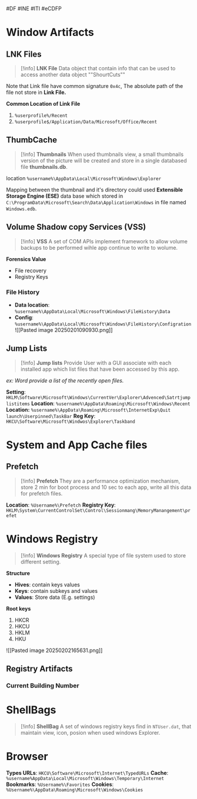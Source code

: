 #DF #INE #ITI #eCDFP 


# Window Artifacts

## LNK Files

>[!info] __LNK File__
>Data object that contain info that can be used to access another data object ""ShourtCuts""

Note that Link file have common signature `0x4c`, The absolute path of the file not store in __Link File.__

__Common Location of Link File__
1. `%userprofile%/Recent`
2. `%userprofile$/Application/Data/Microsoft/Office/Recent`


## ThumbCache

> [!info] __Thumbnails__
> When used thumbnails view, a small thumbnails version of the picture will be created and store in a single databased file __thumbnails.db__.

location `%username%\AppData\Local\Microsoft\Windows\Explorer`

Mapping between the thumbnail and it's directory could used __Extensible Storage Engine (ESE)__ data base which stored in `C:\ProgramData\Microsoft\Search\Data\Application\Windows` in file named `Windows.edb`.

## Volume Shadow copy Services (VSS)

> [!info] __VSS__
> A set of COM APIs implement framework to allow volume backups to be performed wihle app continue to write to wolume.

__Forensics Value__
- File recovery
- Registry Keys

### File History

- __Data location__: `%username%\AppData\Local\Microsoft\Windows\FileHistory\Data`
- __Config__: `%username%\AppData\Local\Microsoft\Windows\FileHistory\Configration`
![[Pasted image 20250201090930.png]]
## Jump Lists

> [!info] __Jump lists__
 Provide User with a GUI associate with each installed app which list files that have been accessed by this app.

_ex: Word provide a list of the recently open files._ 

__Setting__: `HKLM\Software\Microsoft\Windows\CurrentVer\Explorer\Advenced\Satrtjumplistitems`
__Location__: `%username%\AppData\Roaming\Microsoft\Windows\Recent`
__Location:__ `%username%\AppData\Roaming\Microsoft\InternetExp\Quit launch\Userpinned\TaskBar`
__Reg Key__: `HKCU\Software\Microsoft\Windwos\Explorer\Taskband`



# System and App Cache files

## Prefetch 

> [!info] __Prefetch__ 
 They are a performance optimization mechanism, store 2 min for boot process and 10 sec to each app, write all this data for prefetch files.

__Location__: `%Username%\Prefetch`
__Registry Key__: `HKLM\System\CurrentControlSet\Control\Sessionmang\MemoryManangement\prefet`

# Windows Registry

> [!info] __Windows Registry__ 
A special type of file system used to store different setting.

__Structure__
- __Hives__: contain keys values
- __Keys__: contain subkeys and values
- __Values__: Store data (E.g. settings)

__Root keys__
1. HKCR
2. HKCU
3. HKLM
4. HKU

![[Pasted image 20250202165631.png]]


## Registry Artifacts


### Current Building Number

# ShellBags

> [!info] __ShellBag__ 
A set of windows registry keys find in `NTUser.dat`, that maintain view, icon, posion  when used windows Explorer.


# Browser 

__Types URLs__: `HKCU\Software\Microsoft\Internet\TypedURLs`
__Cache__: `%username%AppData\Local\Microsoft\Windows\Temporary\Internet`
__Bookmarks__: `%Username%\Favorites`
__Cookies__: `%Username%\AppData\Roaming\Microsoft\Windows\Cookies`

